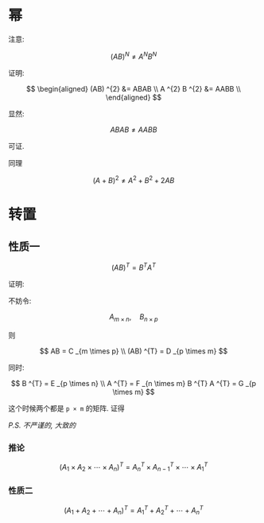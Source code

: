 # 幂

注意: 

$$
(AB) ^{N} \neq A^{N} B^{N}
$$

证明: 

$$
\begin{aligned}
(AB) ^{2} &= ABAB \\
A ^{2} B ^{2} &= AABB \\
\end{aligned}
$$

显然: 

$$
ABAB \neq AABB
$$

可证. 

同理

$$
(A + B) ^{2} \neq A ^{2} + B ^{2} + 2AB
$$

# 转置

## 性质一

$$
(AB) ^{T} = B ^{T} A ^{T}
$$

证明: 

不妨令: 

$$
A _{m \times n} , \quad B _{n \times p} 
$$

则

$$
AB = C _{m \times p} \\
(AB) ^{T} = D _{p \times m}  
$$

同时: 

$$
B ^{T} = E _{p \times n} \\
A ^{T} = F _{n \times m}
B ^{T} A ^{T} = G _{p \times m}
$$

这个时候两个都是 `p × m` 的矩阵. 证得

*P.S. 不严谨的, 大致的*

### 推论

$$
(A _{1} \times A _{2} \times \cdots \times A _{n}) ^{T} = A _{n} ^{T} \times A _{n - 1} ^{T} \times \cdots \times A _{1} ^{T}
$$

### 性质二

$$
(A _{1} + A _{2} + \cdots + A _{n}) ^{T} = A _{1} ^{T} + A _{2} ^{T} + \cdots + A _{n} ^{T}
$$